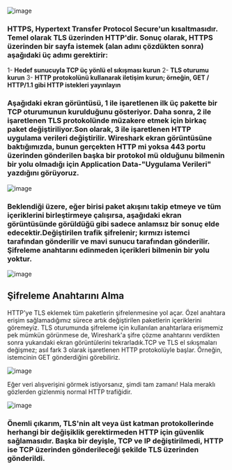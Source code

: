 ![image](https://github.com/user-attachments/assets/d079e764-2c28-4134-bfd2-1894367e98d7)


### HTTPS, Hypertext Transfer Protocol Secure'un kısaltmasıdır. Temel olarak TLS üzerinden HTTP'dir. Sonuç olarak, HTTPS üzerinden bir sayfa istemek (alan adını çözdükten sonra) aşağıdaki üç adımı gerektirir:

1- **Hedef sunucuyla TCP üç yönlü el sıkışması kurun** 
2- **TLS oturumu kurun**
3- **HTTP protokolünü kullanarak iletişim kurun; örneğin, GET / HTTP/1.1 gibi HTTP istekleri yayınlayın**

### Aşağıdaki ekran görüntüsü, 1 ile işaretlenen ilk üç pakette bir TCP oturumunun kurulduğunu gösteriyor. Daha sonra, 2 ile işaretlenen TLS protokolünde müzakere etmek için birkaç paket değiştiriliyor.Son olarak, 3 ile işaretlenen HTTP uygulama verileri değiştirilir. Wireshark ekran görüntüsüne baktığımızda, bunun gerçekten HTTP mi yoksa 443 portu üzerinden gönderilen başka bir protokol mü olduğunu bilmenin bir yolu olmadığı için Application Data-"Uygulama Verileri" yazdığını görüyoruz.

![image](https://github.com/user-attachments/assets/6a19d6a4-22da-44b9-87cc-52ac5367d779)

### Beklendiği üzere, eğer birisi paket akışını takip etmeye ve tüm içeriklerini birleştirmeye çalışırsa, aşağıdaki ekran görüntüsünde görüldüğü gibi sadece anlamsız bir sonuç elde edecektir.Değiştirilen trafik şifrelenir; kırmızı istemci tarafından gönderilir ve mavi sunucu tarafından gönderilir. Şifreleme anahtarını edinmeden içerikleri bilmenin bir yolu yoktur.

![image](https://github.com/user-attachments/assets/242199da-cdf3-4ec1-9c26-1651469e5fb7)

## Şifreleme Anahtarını Alma

HTTP'ye TLS eklemek tüm paketlerin şifrelenmesine yol açar. Özel anahtara erişim sağlamadığımız sürece artık değiştirilen paketlerin içeriklerini göremeyiz.
TLS oturumunda şifreleme için kullanılan anahtarlara erişmemiz pek mümkün görünmese de, Wireshark'a şifre çözme anahtarını verdikten sonra yukarıdaki ekran görüntülerini tekrarladık.TCP ve TLS el sıkışmaları değişmez; asıl fark 3 olarak işaretlenen HTTP protokolüyle başlar. Örneğin, istemcinin GET gönderdiğini görebiliriz.

![image](https://github.com/user-attachments/assets/bc820f47-1698-432f-bfa4-53498126e790)

Eğer veri alışverişini görmek istiyorsanız, şimdi tam zamanı! Hala meraklı gözlerden gizlenmiş normal HTTP trafiğidir.

![image](https://github.com/user-attachments/assets/005106de-c907-4759-8d2e-50a3e8aa84be)

### Önemli çıkarım, TLS'nin alt veya üst katman protokollerinde herhangi bir değişiklik gerektirmeden HTTP için güvenlik sağlamasıdır. Başka bir deyişle, TCP ve IP değiştirilmedi, HTTP ise TCP üzerinden gönderileceği şekilde TLS üzerinden gönderildi.




